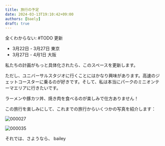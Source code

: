```yaml
---
title: 旅行の予定
date: 2024-03-13T19:10:42+09:00
authors: [baely]
draft: true
---
```

全くわからない: #TODO 更新

- 3月22日 - 3月27日 東京
- 3月27日 - 4月1日 大阪

私たちの計画がもっと具体化されたら、このスペースを更新します。

ただし、ユニバーサルスタジオに行くことにはかなり興味があります。高速のジェットコースターに乗るのが好きです。そして、私は本当にパークのミニオンテーマエリアに行きたいです。

ラーメンや豚カツ丼、焼き肉を食べるのが楽しみで仕方ありません！

この旅行を楽しみにして、これまでの旅行からいくつかの写真を紹介します：

![000027](https://github.com/devhou-se/www-jp/assets/5674656/b552fc9a-d036-4e42-bd62-e17e42b54d21)

![000035](https://github.com/devhou-se/www-jp/assets/5674656/492a8139-dfc5-466b-8adf-19a35a9b3363)

それでは、さようなら、
bailey